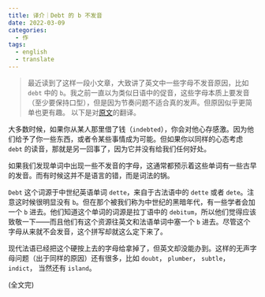 ```yaml
---
title: 译介｜Debt 的 b 不发音
date: 2022-03-09
categories:
  - 作
tags:
  - english
  - translate
---
```


> 最近读到了这样一段小文章，大致讲了英文中一些字母不发音原因，比如 `debt` 中的 `b`。我之前一直以为类似日语中的促音，这些字母本质上要发音（至少要保持口型），但是因为节奏问题不适合真的发声。但原因似乎更简单也更有趣。 以下是对[原文](https://www.merriam-webster.com/words-at-play/why-is-debt-spelled-like-that)的翻译。

大多数时候，如果你从某人那里借了钱（`indebted`），你会对他心存感激。因为他们给予了你一些东西，或者令某些事情成为可能。但如果你以同样的心态考虑 `debt` 的读音，那就是另一回事了，因为它并没有给我们任何好处。

如果我们发现单词中出现一些不发音的字母，这通常都预示着这些单词有一些古早的发音。而有时候这并不是语言的错，而是词法的锅。

`Debt` 这个词源于中世纪英语单词 `dette`，来自于古法语中的 `dette` 或者 `dete`。注意这时候很明显没有 `b`。但在那个被我们称为中世纪的黑暗年代，有一些学者会加一个 `b` 进去。他们知道这个单词的词源是拉丁语中的 `debitum`，所以他们觉得应该致敬一下——而且他们有这个资源往英文和法语单词中塞一个 `b` 进去。尽管这个字母从来就不会发音，这个拼写却就这么定下来了。

现代法语已经把这个硬按上去的字母给拿掉了，但英文却没能办到。这样的无声字母问题（出于同样的原因）还有很多，比如 `doubt`， `plumber`， `subtle`， `indict`， 当然还有 `island`。

(全文完)
